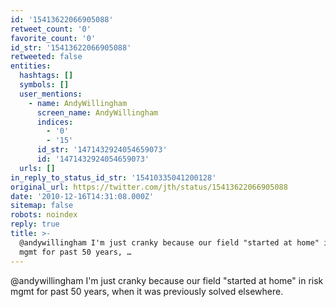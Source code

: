 ```yaml
---
id: '15413622066905088'
retweet_count: '0'
favorite_count: '0'
id_str: '15413622066905088'
retweeted: false
entities:
  hashtags: []
  symbols: []
  user_mentions:
    - name: AndyWillingham
      screen_name: AndyWillingham
      indices:
        - '0'
        - '15'
      id_str: '1471432924054659073'
      id: '1471432924054659073'
  urls: []
in_reply_to_status_id_str: '15410335041200128'
original_url: https://twitter.com/jth/status/15413622066905088
date: '2010-12-16T14:31:08.000Z'
sitemap: false
robots: noindex
reply: true
title: >-
  @andywillingham I'm just cranky because our field "started at home" in risk
  mgmt for past 50 years, …
---
```


@andywillingham I'm just cranky because our field "started at home" in risk mgmt for past 50 years, when it was previously solved elsewhere.